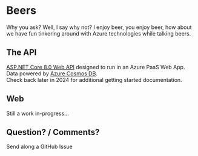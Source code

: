 # Beers

Why you ask? Well, I say why not? I enjoy beer, you enjoy beer, how about we have fun tinkering around with Azure technologies while talking beers.

## The API

[ASP.NET Core 8.0 Web API](https://learn.microsoft.com/en-us/aspnet/core/introduction-to-aspnet-core?view=aspnetcore-8.0) designed to run in an Azure PaaS Web App. 
\
Data powered by [Azure Cosmos DB](https://azure.microsoft.com/en-us/products/cosmos-db).
\
Check back later in 2024 for additional getting started documentation. 

## Web 

Still a work in-progress...

## Question? / Comments?

Send along a GitHub Issue